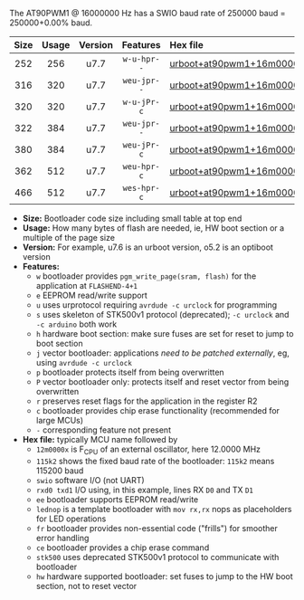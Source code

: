 The AT90PWM1 @ 16000000 Hz has a SWIO baud rate of 250000 baud = 250000+0.00% baud.

|Size|Usage|Version|Features|Hex file|
|:-:|:-:|:-:|:-:|:--|
|252|256|u7.7|`w-u-hpr--`|[urboot+at90pwm1+16m0000x++250k0_swio_rxb0_txb1_hw.hex](https://raw.githubusercontent.com/stefanrueger/urboot.hex/main/mcus/at90pwm1/external_oscillator/fcpu+16m0000_Hz/br++250k0_bps/urboot+at90pwm1+16m0000x++250k0_swio_rxb0_txb1_hw.hex)|
|316|320|u7.7|`weu-jpr--`|[urboot+at90pwm1+16m0000x++250k0_swio_rxb0_txb1_ee.hex](https://raw.githubusercontent.com/stefanrueger/urboot.hex/main/mcus/at90pwm1/external_oscillator/fcpu+16m0000_Hz/br++250k0_bps/urboot+at90pwm1+16m0000x++250k0_swio_rxb0_txb1_ee.hex)|
|320|320|u7.7|`w-u-jPr-c`|[urboot+at90pwm1+16m0000x++250k0_swio_rxb0_txb1_lednop_fr_ce.hex](https://raw.githubusercontent.com/stefanrueger/urboot.hex/main/mcus/at90pwm1/external_oscillator/fcpu+16m0000_Hz/br++250k0_bps/urboot+at90pwm1+16m0000x++250k0_swio_rxb0_txb1_lednop_fr_ce.hex)|
|322|384|u7.7|`weu-jpr--`|[urboot+at90pwm1+16m0000x++250k0_swio_rxb0_txb1_ee_lednop.hex](https://raw.githubusercontent.com/stefanrueger/urboot.hex/main/mcus/at90pwm1/external_oscillator/fcpu+16m0000_Hz/br++250k0_bps/urboot+at90pwm1+16m0000x++250k0_swio_rxb0_txb1_ee_lednop.hex)|
|380|384|u7.7|`weu-jPr-c`|[urboot+at90pwm1+16m0000x++250k0_swio_rxb0_txb1_ee_lednop_fr_ce.hex](https://raw.githubusercontent.com/stefanrueger/urboot.hex/main/mcus/at90pwm1/external_oscillator/fcpu+16m0000_Hz/br++250k0_bps/urboot+at90pwm1+16m0000x++250k0_swio_rxb0_txb1_ee_lednop_fr_ce.hex)|
|362|512|u7.7|`weu-hpr-c`|[urboot+at90pwm1+16m0000x++250k0_swio_rxb0_txb1_ee_lednop_fr_ce_hw.hex](https://raw.githubusercontent.com/stefanrueger/urboot.hex/main/mcus/at90pwm1/external_oscillator/fcpu+16m0000_Hz/br++250k0_bps/urboot+at90pwm1+16m0000x++250k0_swio_rxb0_txb1_ee_lednop_fr_ce_hw.hex)|
|466|512|u7.7|`wes-hpr-c`|[urboot+at90pwm1+16m0000x++250k0_swio_rxb0_txb1_ee_lednop_fr_ce_stk500_hw.hex](https://raw.githubusercontent.com/stefanrueger/urboot.hex/main/mcus/at90pwm1/external_oscillator/fcpu+16m0000_Hz/br++250k0_bps/urboot+at90pwm1+16m0000x++250k0_swio_rxb0_txb1_ee_lednop_fr_ce_stk500_hw.hex)|

- **Size:** Bootloader code size including small table at top end
- **Usage:** How many bytes of flash are needed, ie, HW boot section or a multiple of the page size
- **Version:** For example, u7.6 is an urboot version, o5.2 is an optiboot version
- **Features:**
  + `w` bootloader provides `pgm_write_page(sram, flash)` for the application at `FLASHEND-4+1`
  + `e` EEPROM read/write support
  + `u` uses urprotocol requiring `avrdude -c urclock` for programming
  + `s` uses skeleton of STK500v1 protocol (deprecated); `-c urclock` and `-c arduino` both work
  + `h` hardware boot section: make sure fuses are set for reset to jump to boot section
  + `j` vector bootloader: applications *need to be patched externally*, eg, using `avrdude -c urclock`
  + `p` bootloader protects itself from being overwritten
  + `P` vector bootloader only: protects itself and reset vector from being overwritten
  + `r` preserves reset flags for the application in the register R2
  + `c` bootloader provides chip erase functionality (recommended for large MCUs)
  + `-` corresponding feature not present
- **Hex file:** typically MCU name followed by
  + `12m0000x` is F<sub>CPU</sub> of an external oscillator, here 12.0000 MHz
  + `115k2` shows the fixed baud rate of the bootloader: `115k2` means 115200 baud
  + `swio` software I/O (not UART)
  + `rxd0 txd1` I/O using, in this example, lines RX `D0` and TX `D1`
  + `ee` bootloader supports EEPROM read/write
  + `lednop` is a template bootloader with `mov rx,rx` nops as placeholders for LED operations
  + `fr` bootloader provides non-essential code ("frills") for smoother error handling
  + `ce` bootloader provides a chip erase command
  + `stk500` uses deprecated STK500v1 protocol to communicate with bootloader
  + `hw` hardware supported bootloader: set fuses to jump to the HW boot section, not to reset vector
